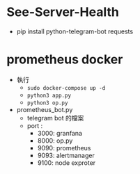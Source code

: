 # See-Server-Health

- pip install python-telegram-bot requests


# prometheus docker
- 執行
    - `sudo docker-compose up -d`
    - `python3 app.py`
    - `python3 op.py`
- prometheus_bot.py
    - telegram bot 的檔案
    - port :
        - 3000: granfana
        - 8000: op.py
        - 9090: prometheus
        - 9093: alertmanager
        - 9100: node exproter

